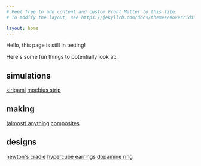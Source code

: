 ```yaml
---
# Feel free to add content and custom Front Matter to this file.
# To modify the layout, see https://jekyllrb.com/docs/themes/#overriding-theme-defaults

layout: home
---
```


Hello, this page is still in testing!

Here's some fun things to potentially look at:

## simulations
[kirigami](https://somadoes.com/simulation/onkirigami/)
[moebius strip](https://somadoes.com/simulation/onmoebius/)

## making
[(almost) anything](https://somadoes.com/making/almostanything/)
[composites](https://somadoes.com/making/composites/)

## designs 
[newton's cradle](https://somadoes.com/design/ofnewtonscradle/)
[hypercube earrings](https://somadoes.com/design/ofhypercube/)
[dopamine ring](https://somadoes.com/design/ofdopaminering/)